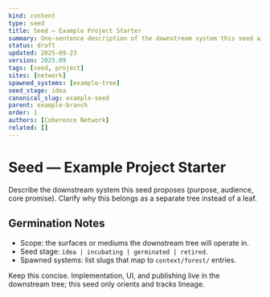 ```yaml
---
kind: content
type: seed
title: Seed — Example Project Starter
summary: One‑sentence description of the downstream system this seed aims to spawn.
status: draft
updated: 2025-09-23
version: 2025.09
tags: [seed, project]
sites: [network]
spawned_systems: [example-tree]
seed_stage: idea
canonical_slug: example-seed
parent: example-branch
order: 1
authors: [Coherence Network]
related: []
---
```


# Seed — Example Project Starter

Describe the downstream system this seed proposes (purpose, audience, core promise). Clarify why this belongs as a separate tree instead of a leaf.

## Germination Notes
- Scope: the surfaces or mediums the downstream tree will operate in.
- Seed stage: `idea | incubating | germinated | retired`.
- Spawned systems: list slugs that map to `context/forest/` entries.

Keep this concise. Implementation, UI, and publishing live in the downstream tree; this seed only orients and tracks lineage.
